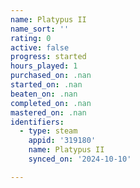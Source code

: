 ```yaml
---
name: Platypus II
name_sort: ''
rating: 0
active: false
progress: started
hours_played: 1
purchased_on: .nan
started_on: .nan
beaten_on: .nan
completed_on: .nan
mastered_on: .nan
identifiers:
  - type: steam
    appid: '319180'
    name: Platypus II
    synced_on: '2024-10-10'

---
```

